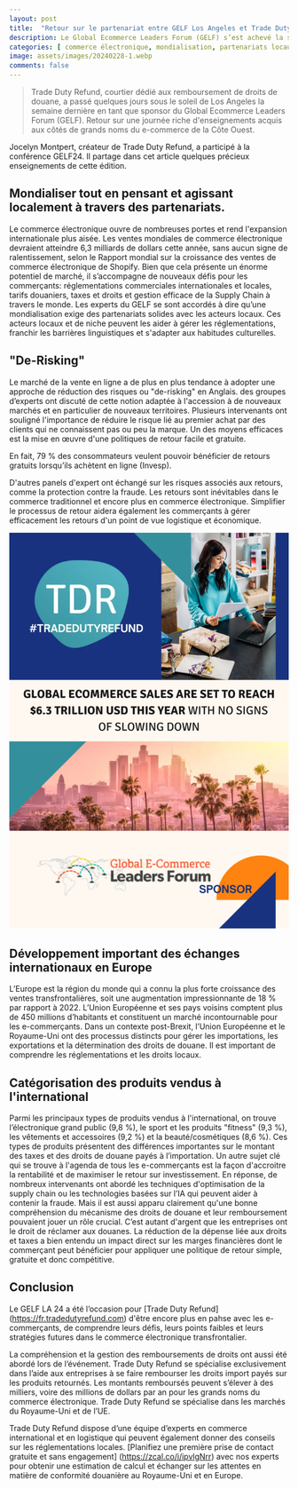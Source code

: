 ```yaml
---
layout: post
title:  "Retour sur le partenariat entre GELF Los Angeles et Trade Duty Refund: principaux points à retenir du GELF 2024"
description: Le Global Ecommerce Leaders Forum (GELF) s’est achevé la semaine dernière à Los Angeles et Trade Duty Refund était ravi d’y participer en tant que sponsor, participant et expert du commerce international et de la logistique. Dans cet article, Jocelyn Montpert, fondateur de Trade Duty Refund résume les principaux points à retenir du salon.
categories: [ commerce électronique, mondialisation, partenariats locaux, de-risking, taxes et droits de douane]
image: assets/images/20240228-1.webp
comments: false
---
```

>Trade Duty Refund, courtier dédié aux remboursement de droits de douane, a passé quelques jours sous le soleil de Los Angeles la semaine dernière en tant que sponsor du Global Ecommerce Leaders Forum (GELF). Retour sur une journée riche d'enseignements acquis aux côtés de grands noms du e-commerce de la Côte Ouest.

Jocelyn Montpert, créateur de Trade Duty Refund, a participé à la conférence GELF24. Il partage dans cet article quelques précieux enseignements de cette édition.

## Mondialiser tout en pensant et agissant localement à travers des partenariats.
Le commerce électronique ouvre de nombreuses portes et rend l'expansion internationale plus aisée. Les ventes mondiales de commerce électronique devraient atteindre 6,3 milliards de dollars cette année, sans aucun signe de ralentissement, selon le Rapport mondial sur la croissance des ventes de commerce électronique de Shopify. 
Bien que cela présente un énorme potentiel de marché, il s’accompagne de nouveaux défis pour les commerçants: réglementations commerciales internationales et locales, tarifs douaniers, taxes et droits et gestion efficace de la Supply Chain à travers le monde.
Les experts du GELF se sont accordés à dire qu’une mondialisation exige des partenariats solides avec les acteurs locaux. Ces acteurs locaux et de niche peuvent les aider à gérer les réglementations, franchir les barrières linguistiques et s'adapter aux habitudes culturelles.

## "De-Risking" 
Le marché de la vente en ligne a de plus en plus tendance à adopter une approche de réduction des risques ou "de-risking" en Anglais. des groupes d’experts ont discuté de cette notion adaptée à l'accession à de nouveaux marchés et en particulier de nouveaux territoires. Plusieurs intervenants ont souligné l'importance de réduire le risque lié au premier achat par des clients qui ne connaissent pas ou peu la marque. Un des moyens efficaces est la mise en œuvre d'une politiques de retour facile et gratuite.

En fait, 79 % des consommateurs veulent pouvoir bénéficier de retours gratuits lorsqu’ils achètent en ligne (Invesp).

D'autres panels d'expert ont échangé sur les risques associés aux retours, comme la protection contre la fraude. Les retours sont inévitables dans le commerce traditionnel et encore plus en commerce électronique. Simplifier le processus de retour aidera également les commerçants à gérer efficacement les retours d'un point de vue logistique et économique.

![L’image illustre la façon dont Trade Duty Refund utilise l’IA pour améliorer le remboursement des droits de douane](/assets/images/20240228-2.webp)

## Développement important des échanges internationaux en Europe
L’Europe est la région du monde qui a connu la plus forte croissance des ventes transfrontalières, soit une augmentation impressionnante de 18 % par rapport à 2022. L’Union Européenne et ses pays voisins comptent plus de 450 millions d’habitants et constituent un marché incontournable pour les e-commerçants. 
Dans un contexte post-Brexit, l’Union Européenne et le Royaume-Uni ont des processus distincts pour gérer les importations, les exportations et la détermination des droits de douane. Il est important de comprendre les réglementations et les droits locaux.

## Catégorisation des produits vendus à l'international
Parmi les principaux types de produits vendus à l'international, on trouve l’électronique grand public (9,8 %), le sport et les produits "fitness" (9,3 %), les vêtements et accessoires (9,2 %) et la beauté/cosmétiques (8,6 %). 
Ces types de produits présentent des différences importantes sur le montant des taxes et des droits de douane payés à l’importation.
Un autre sujet clé qui se trouve à l'agenda de tous les e-commerçants est la façon d'accroitre la rentabilité et de maximiser le retour sur investissement. En réponse, de nombreux intervenants ont abordé les techniques d'optimisation de la supply chain ou les technologies basées sur l’IA qui peuvent aider à contenir la fraude. Mais il est aussi apparu clairement qu'une bonne compréhension du mécanisme des droits de douane et leur remboursement pouvaient jouer un rôle crucial. C’est autant d'argent que les entreprises ont le droit de réclamer aux douanes. 
La réduction de la dépense liée aux droits et taxes a bien entendu un impact direct sur les marges financières dont le commerçant peut bénéficier pour appliquer une politique de retour simple, gratuite et donc compétitive.

## Conclusion
Le GELF LA 24 a été l’occasion pour [Trade Duty Refund] (https://fr.tradedutyrefund.com) d'être encore plus en pahse avec les e-commerçants, de comprendre leurs défis, leurs points faibles et leurs stratégies futures dans le commerce électronique transfrontalier.

La compréhension et la gestion des remboursements de droits ont aussi été abordé lors de l’événement. Trade Duty Refund se spécialise exclusivement dans l’aide aux entreprises à se faire rembourser les droits import payés sur les produits retournés. Les montants remboursés peuvent s’élever à des milliers, voire des millions de dollars par an pour les grands noms du commerce électronique. Trade Duty Refund se spécialise dans les marchés du Royaume-Uni et de l’UE.

Trade Duty Refund dispose d’une équipe d’experts en commerce international et en logistique qui peuvent également donner des conseils sur les réglementations locales. [Planifiez une première prise de contact gratuite et sans engagement] (https://zcal.co/i/ipvlgNrr) avec nos experts pour obtenir une estimation de calcul et échanger sur les attentes en matière de conformité douanière au Royaume-Uni et en Europe.